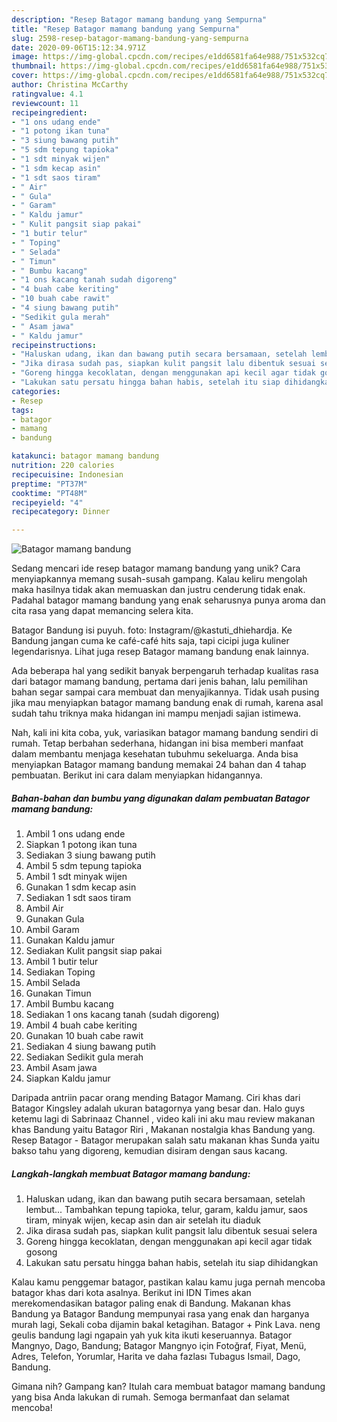 ```yaml
---
description: "Resep Batagor mamang bandung yang Sempurna"
title: "Resep Batagor mamang bandung yang Sempurna"
slug: 2598-resep-batagor-mamang-bandung-yang-sempurna
date: 2020-09-06T15:12:34.971Z
image: https://img-global.cpcdn.com/recipes/e1dd6581fa64e988/751x532cq70/batagor-mamang-bandung-foto-resep-utama.jpg
thumbnail: https://img-global.cpcdn.com/recipes/e1dd6581fa64e988/751x532cq70/batagor-mamang-bandung-foto-resep-utama.jpg
cover: https://img-global.cpcdn.com/recipes/e1dd6581fa64e988/751x532cq70/batagor-mamang-bandung-foto-resep-utama.jpg
author: Christina McCarthy
ratingvalue: 4.1
reviewcount: 11
recipeingredient:
- "1 ons udang ende"
- "1 potong ikan tuna"
- "3 siung bawang putih"
- "5 sdm tepung tapioka"
- "1 sdt minyak wijen"
- "1 sdm kecap asin"
- "1 sdt saos tiram"
- " Air"
- " Gula"
- " Garam"
- " Kaldu jamur"
- " Kulit pangsit siap pakai"
- "1 butir telur"
- " Toping"
- " Selada"
- " Timun"
- " Bumbu kacang"
- "1 ons kacang tanah sudah digoreng"
- "4 buah cabe keriting"
- "10 buah cabe rawit"
- "4 siung bawang putih"
- "Sedikit gula merah"
- " Asam jawa"
- " Kaldu jamur"
recipeinstructions:
- "Haluskan udang, ikan dan bawang putih secara bersamaan, setelah lembut... Tambahkan tepung tapioka, telur, garam, kaldu jamur, saos tiram, minyak wijen, kecap asin dan air setelah itu diaduk"
- "Jika dirasa sudah pas, siapkan kulit pangsit lalu dibentuk sesuai selera"
- "Goreng hingga kecoklatan, dengan menggunakan api kecil agar tidak gosong"
- "Lakukan satu persatu hingga bahan habis, setelah itu siap dihidangkan"
categories:
- Resep
tags:
- batagor
- mamang
- bandung

katakunci: batagor mamang bandung 
nutrition: 220 calories
recipecuisine: Indonesian
preptime: "PT37M"
cooktime: "PT48M"
recipeyield: "4"
recipecategory: Dinner

---
```



![Batagor mamang bandung](https://img-global.cpcdn.com/recipes/e1dd6581fa64e988/751x532cq70/batagor-mamang-bandung-foto-resep-utama.jpg)

Sedang mencari ide resep batagor mamang bandung yang unik? Cara menyiapkannya memang susah-susah gampang. Kalau keliru mengolah maka hasilnya tidak akan memuaskan dan justru cenderung tidak enak. Padahal batagor mamang bandung yang enak seharusnya punya aroma dan cita rasa yang dapat memancing selera kita.

Batagor Bandung isi puyuh. foto: Instagram/@kastuti_dhiehardja. Ke Bandung jangan cuma ke café-café hits saja, tapi cicipi juga kuliner legendarisnya. Lihat juga resep Batagor mamang bandung enak lainnya.

Ada beberapa hal yang sedikit banyak berpengaruh terhadap kualitas rasa dari batagor mamang bandung, pertama dari jenis bahan, lalu pemilihan bahan segar sampai cara membuat dan menyajikannya. Tidak usah pusing jika mau menyiapkan batagor mamang bandung enak di rumah, karena asal sudah tahu triknya maka hidangan ini mampu menjadi sajian istimewa.


Nah, kali ini kita coba, yuk, variasikan batagor mamang bandung sendiri di rumah. Tetap berbahan sederhana, hidangan ini bisa memberi manfaat dalam membantu menjaga kesehatan tubuhmu sekeluarga. Anda bisa menyiapkan Batagor mamang bandung memakai 24 bahan dan 4 tahap pembuatan. Berikut ini cara dalam menyiapkan hidangannya.

<!--inarticleads1-->

##### Bahan-bahan dan bumbu yang digunakan dalam pembuatan Batagor mamang bandung:

1. Ambil 1 ons udang ende
1. Siapkan 1 potong ikan tuna
1. Sediakan 3 siung bawang putih
1. Ambil 5 sdm tepung tapioka
1. Ambil 1 sdt minyak wijen
1. Gunakan 1 sdm kecap asin
1. Sediakan 1 sdt saos tiram
1. Ambil  Air
1. Gunakan  Gula
1. Ambil  Garam
1. Gunakan  Kaldu jamur
1. Sediakan  Kulit pangsit siap pakai
1. Ambil 1 butir telur
1. Sediakan  Toping
1. Ambil  Selada
1. Gunakan  Timun
1. Ambil  Bumbu kacang
1. Sediakan 1 ons kacang tanah (sudah digoreng)
1. Ambil 4 buah cabe keriting
1. Gunakan 10 buah cabe rawit
1. Sediakan 4 siung bawang putih
1. Sediakan Sedikit gula merah
1. Ambil  Asam jawa
1. Siapkan  Kaldu jamur


Daripada antriin pacar orang mending Batagor Mamang. Ciri khas dari Batagor Kingsley adalah ukuran batagornya yang besar dan. Halo guys ketemu lagi di Sabrinaaz Channel , video kali ini aku mau review makanan khas Bandung yaitu Batagor Riri , Makanan nostalgia khas Bandung yang. Resep Batagor - Batagor merupakan salah satu makanan khas Sunda yaitu bakso tahu yang digoreng, kemudian disiram dengan saus kacang. 

<!--inarticleads2-->

##### Langkah-langkah membuat Batagor mamang bandung:

1. Haluskan udang, ikan dan bawang putih secara bersamaan, setelah lembut... Tambahkan tepung tapioka, telur, garam, kaldu jamur, saos tiram, minyak wijen, kecap asin dan air setelah itu diaduk
1. Jika dirasa sudah pas, siapkan kulit pangsit lalu dibentuk sesuai selera
1. Goreng hingga kecoklatan, dengan menggunakan api kecil agar tidak gosong
1. Lakukan satu persatu hingga bahan habis, setelah itu siap dihidangkan


Kalau kamu penggemar batagor, pastikan kalau kamu juga pernah mencoba batagor khas dari kota asalnya. Berikut ini IDN Times akan merekomendasikan batagor paling enak di Bandung. Makanan khas Bandung ya Batagor Bandung mempunyai rasa yang enak dan harganya murah lagi, Sekali coba dijamin bakal ketagihan. Batagor + Pink Lava. neng geulis bandung lagi ngapain yah yuk kita ikuti keseruannya. Batagor Mangnyo, Dago, Bandung; Batagor Mangnyo için Fotoğraf, Fiyat, Menü, Adres, Telefon, Yorumlar, Harita ve daha fazlası Tubagus Ismail, Dago, Bandung. 

Gimana nih? Gampang kan? Itulah cara membuat batagor mamang bandung yang bisa Anda lakukan di rumah. Semoga bermanfaat dan selamat mencoba!
